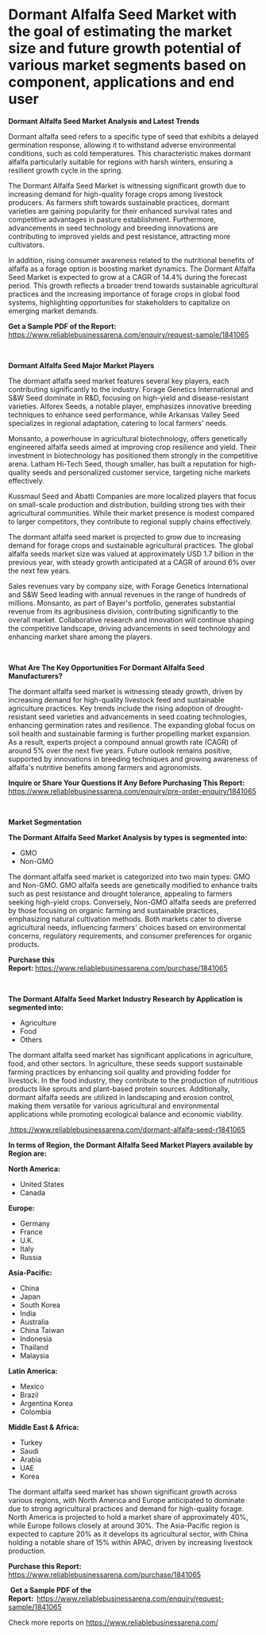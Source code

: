 <p><h1>Dormant Alfalfa Seed Market with the goal of estimating the market size and future growth potential of various market segments based on component, applications and end user</h1></p><p><strong>Dormant Alfalfa Seed Market Analysis and Latest Trends</strong></p>
<p><p>Dormant alfalfa seed refers to a specific type of seed that exhibits a delayed germination response, allowing it to withstand adverse environmental conditions, such as cold temperatures. This characteristic makes dormant alfalfa particularly suitable for regions with harsh winters, ensuring a resilient growth cycle in the spring. </p><p>The Dormant Alfalfa Seed Market is witnessing significant growth due to increasing demand for high-quality forage crops among livestock producers. As farmers shift towards sustainable practices, dormant varieties are gaining popularity for their enhanced survival rates and competitive advantages in pasture establishment. Furthermore, advancements in seed technology and breeding innovations are contributing to improved yields and pest resistance, attracting more cultivators.</p><p>In addition, rising consumer awareness related to the nutritional benefits of alfalfa as a forage option is boosting market dynamics. The Dormant Alfalfa Seed Market is expected to grow at a CAGR of 14.4% during the forecast period. This growth reflects a broader trend towards sustainable agricultural practices and the increasing importance of forage crops in global food systems, highlighting opportunities for stakeholders to capitalize on emerging market demands.</p></p>
<p><strong>Get a Sample PDF of the Report:&nbsp;</strong> <a href="https://www.reliablebusinessarena.com/enquiry/request-sample/1841065?utm_campaign=1871&utm_medium=2&utm_source=Github&utm_content=ia&utm_term=30032025&utm_id=dormant-alfalfa-seed">https://www.reliablebusinessarena.com/enquiry/request-sample/1841065</a></p>
<p>&nbsp;</p>
<p><strong>Dormant Alfalfa Seed Major Market Players</strong></p>
<p><p>The dormant alfalfa seed market features several key players, each contributing significantly to the industry. Forage Genetics International and S&W Seed dominate in R&D, focusing on high-yield and disease-resistant varieties. Alforex Seeds, a notable player, emphasizes innovative breeding techniques to enhance seed performance, while Arkansas Valley Seed specializes in regional adaptation, catering to local farmers' needs.</p><p>Monsanto, a powerhouse in agricultural biotechnology, offers genetically engineered alfalfa seeds aimed at improving crop resilience and yield. Their investment in biotechnology has positioned them strongly in the competitive arena. Latham Hi-Tech Seed, though smaller, has built a reputation for high-quality seeds and personalized customer service, targeting niche markets effectively.</p><p>Kussmaul Seed and Abatti Companies are more localized players that focus on small-scale production and distribution, building strong ties with their agricultural communities. While their market presence is modest compared to larger competitors, they contribute to regional supply chains effectively.</p><p>The dormant alfalfa seed market is projected to grow due to increasing demand for forage crops and sustainable agricultural practices. The global alfalfa seeds market size was valued at approximately USD 1.7 billion in the previous year, with steady growth anticipated at a CAGR of around 6% over the next few years. </p><p>Sales revenues vary by company size, with Forage Genetics International and S&W Seed leading with annual revenues in the range of hundreds of millions. Monsanto, as part of Bayer's portfolio, generates substantial revenue from its agribusiness division, contributing significantly to the overall market. Collaborative research and innovation will continue shaping the competitive landscape, driving advancements in seed technology and enhancing market share among the players.</p></p>
<p>&nbsp;</p>
<p><strong>What Are The Key Opportunities For Dormant Alfalfa Seed Manufacturers?</strong></p>
<p><p>The dormant alfalfa seed market is witnessing steady growth, driven by increasing demand for high-quality livestock feed and sustainable agriculture practices. Key trends include the rising adoption of drought-resistant seed varieties and advancements in seed coating technologies, enhancing germination rates and resilience. The expanding global focus on soil health and sustainable farming is further propelling market expansion. As a result, experts project a compound annual growth rate (CAGR) of around 5% over the next five years. Future outlook remains positive, supported by innovations in breeding techniques and growing awareness of alfalfa's nutritive benefits among farmers and agronomists.</p></p>
<p><strong>Inquire or Share Your Questions If Any Before Purchasing This Report:</strong> <a href="https://www.reliablebusinessarena.com/enquiry/pre-order-enquiry/1841065?utm_campaign=1871&utm_medium=2&utm_source=Github&utm_content=ia&utm_term=30032025&utm_id=dormant-alfalfa-seed">https://www.reliablebusinessarena.com/enquiry/pre-order-enquiry/1841065</a></p>
<p>&nbsp;</p>
<p><strong>Market Segmentation</strong></p>
<p><strong>The Dormant Alfalfa Seed Market Analysis by types is segmented into:</strong></p>
<p><ul><li>GMO</li><li>Non-GMO</li></ul></p>
<p><p>The dormant alfalfa seed market is categorized into two main types: GMO and Non-GMO. GMO alfalfa seeds are genetically modified to enhance traits such as pest resistance and drought tolerance, appealing to farmers seeking high-yield crops. Conversely, Non-GMO alfalfa seeds are preferred by those focusing on organic farming and sustainable practices, emphasizing natural cultivation methods. Both markets cater to diverse agricultural needs, influencing farmers' choices based on environmental concerns, regulatory requirements, and consumer preferences for organic products.</p></p>
<p><strong>Purchase this Report:&nbsp;</strong><a href="https://www.reliablebusinessarena.com/purchase/1841065?utm_campaign=1871&utm_medium=2&utm_source=Github&utm_content=ia&utm_term=30032025&utm_id=dormant-alfalfa-seed">https://www.reliablebusinessarena.com/purchase/1841065</a></p>
<p>&nbsp;</p>
<p><strong>The Dormant Alfalfa Seed Market Industry Research by Application is segmented into:</strong></p>
<p><ul><li>Agriculture</li><li>Food</li><li>Others</li></ul></p>
<p><p>The dormant alfalfa seed market has significant applications in agriculture, food, and other sectors. In agriculture, these seeds support sustainable farming practices by enhancing soil quality and providing fodder for livestock. In the food industry, they contribute to the production of nutritious products like sprouts and plant-based protein sources. Additionally, dormant alfalfa seeds are utilized in landscaping and erosion control, making them versatile for various agricultural and environmental applications while promoting ecological balance and economic viability.</p></p>
<p><a href="https://www.reliablebusinessarena.com/dormant-alfalfa-seed-r1841065?utm_campaign=1871&utm_medium=2&utm_source=Github&utm_content=ia&utm_term=30032025&utm_id=dormant-alfalfa-seed">&nbsp;https://www.reliablebusinessarena.com/dormant-alfalfa-seed-r1841065</a></p>
<p><strong>In terms of Region, the Dormant Alfalfa Seed Market Players available by Region are:</strong></p>
<p>
    <p> <strong> North America: </strong>
        <ul>
            <li>United States</li>
            <li>Canada</li>
        </ul>
        </p> 
    <p> <strong> Europe: </strong>
        <ul>
            <li>Germany</li>
            <li>France</li>
            <li>U.K.</li>
            <li>Italy</li>
            <li>Russia</li>
        </ul>
        </p> 
    <p> <strong> Asia-Pacific: </strong>
        <ul>
            <li>China</li>
            <li>Japan</li>
            <li>South Korea</li>
            <li>India</li>
            <li>Australia</li>
            <li>China Taiwan</li>
            <li>Indonesia</li>
            <li>Thailand</li>
            <li>Malaysia</li>
        </ul>
        </p> 
    <p> <strong> Latin America: </strong>
        <ul>
            <li>Mexico</li>
            <li>Brazil</li>
            <li>Argentina Korea</li>
            <li>Colombia</li>
        </ul>
        </p> 
    <p> <strong> Middle East & Africa: </strong>
        <ul>
            <li>Turkey</li>
            <li>Saudi</li>
            <li>Arabia</li>
            <li>UAE</li>
            <li>Korea</li>
        </ul>
    </p>
    </p>
<p><p>The dormant alfalfa seed market has shown significant growth across various regions, with North America and Europe anticipated to dominate due to strong agricultural practices and demand for high-quality forage. North America is projected to hold a market share of approximately 40%, while Europe follows closely at around 30%. The Asia-Pacific region is expected to capture 20% as it develops its agricultural sector, with China holding a notable share of 15% within APAC, driven by increasing livestock production.</p></p>
<p><strong>Purchase this Report: </strong><a href="https://www.reliablebusinessarena.com/purchase/1841065?utm_campaign=1871&utm_medium=2&utm_source=Github&utm_content=ia&utm_term=30032025&utm_id=dormant-alfalfa-seed">https://www.reliablebusinessarena.com/purchase/1841065</a></p>
<p>&nbsp;<strong>Get a Sample PDF of the Report:&nbsp;&nbsp;</strong><a href="https://www.reliablebusinessarena.com/enquiry/request-sample/1841065?utm_campaign=1871&utm_medium=2&utm_source=Github&utm_content=ia&utm_term=30032025&utm_id=dormant-alfalfa-seed">https://www.reliablebusinessarena.com/enquiry/request-sample/1841065</a></p>
<p><strong></strong></p>
<p>Check more reports on <a href="https://www.reliablebusinessarena.com/?utm_campaign=1871&utm_medium=2&utm_source=Github&utm_content=ia&utm_term=30032025&utm_id=dormant-alfalfa-seed">https://www.reliablebusinessarena.com/</a></p>